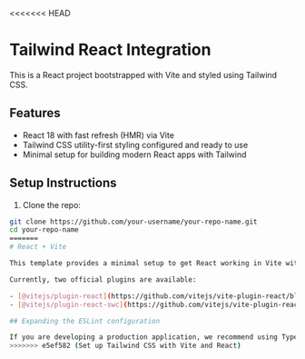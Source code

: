 <<<<<<< HEAD
# Tailwind React Integration

This is a React project bootstrapped with Vite and styled using Tailwind CSS.

## Features

- React 18 with fast refresh (HMR) via Vite
- Tailwind CSS utility-first styling configured and ready to use
- Minimal setup for building modern React apps with Tailwind

## Setup Instructions

1. Clone the repo:

```bash
git clone https://github.com/your-username/your-repo-name.git
cd your-repo-name
=======
# React + Vite

This template provides a minimal setup to get React working in Vite with HMR and some ESLint rules.

Currently, two official plugins are available:

- [@vitejs/plugin-react](https://github.com/vitejs/vite-plugin-react/blob/main/packages/plugin-react) uses [Babel](https://babeljs.io/) for Fast Refresh
- [@vitejs/plugin-react-swc](https://github.com/vitejs/vite-plugin-react/blob/main/packages/plugin-react-swc) uses [SWC](https://swc.rs/) for Fast Refresh

## Expanding the ESLint configuration

If you are developing a production application, we recommend using TypeScript with type-aware lint rules enabled. Check out the [TS template](https://github.com/vitejs/vite/tree/main/packages/create-vite/template-react-ts) for information on how to integrate TypeScript and [`typescript-eslint`](https://typescript-eslint.io) in your project.
>>>>>>> e5ef582 (Set up Tailwind CSS with Vite and React)
